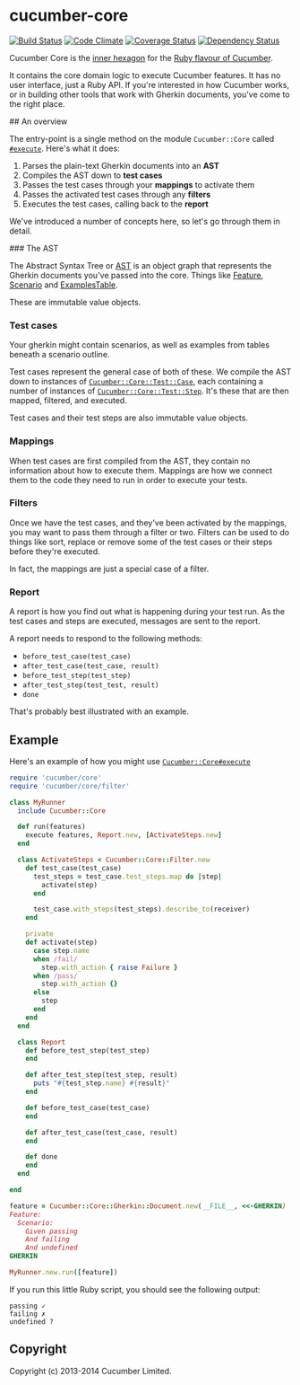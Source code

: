 # cucumber-core

[![Build Status](https://secure.travis-ci.org/cucumber/cucumber-ruby-core.png)](http://travis-ci.org/cucumber/cucumber-ruby-core)
[![Code Climate](https://codeclimate.com/github/cucumber/cucumber-ruby-core.png)](https://codeclimate.com/github/cucumber/cucumber-ruby-core)
[![Coverage Status](https://coveralls.io/repos/cucumber/cucumber-ruby-core/badge.png?branch=master)](https://coveralls.io/r/cucumber/cucumber-ruby-core?branch=master)
[![Dependency Status](https://gemnasium.com/cucumber/cucumber-ruby-core.png)](https://gemnasium.com/cucumber/cucumber-ruby-core)

Cucumber Core is the [inner hexagon](http://alistair.cockburn.us/Hexagonal+architecture) for the [Ruby flavour of Cucumber](https://github.com/cucumber/cucumber).

It contains the core domain logic to execute Cucumber features. It has no user interface, just a Ruby API. If you're interested in how Cucumber works, or in building other tools that work with Gherkin documents, you've come to the right place.

## An overview

The entry-point is a single method on the module `Cucumber::Core` called [`#execute`](http://rubydoc.info/gems/cucumber-core/Cucumber/Core#execute-instance_method). Here's what it does:

1. Parses the plain-text Gherkin documents into an **AST**
2. Compiles the AST down to **test cases**
3. Passes the test cases through your **mappings** to activate them
4. Passes the activated test cases through any **filters**
5. Executes the test cases, calling back to the **report**

We've introduced a number of concepts here, so let's go through them in detail.

### The AST

The Abstract Syntax Tree or [AST](http://rubydoc.info/gems/cucumber-core/Cucumber/Core/Ast) is an object graph that represents the Gherkin documents you've passed into the core. Things like [Feature](http://rubydoc.info/gems/cucumber-core/Cucumber/Core/Ast/Feature), [Scenario](http://rubydoc.info/gems/cucumber-core/Cucumber/Core/Ast/Scenario) and [ExamplesTable](ExamplesTable).

These are immutable value objects.

### Test cases

Your gherkin might contain scenarios, as well as examples from tables beneath a scenario outline.

Test cases represent the general case of both of these. We compile the AST down to instances of [`Cucumber::Core::Test::Case`](http://rubydoc.info/gems/cucumber-core/Cucumber/Core/Test/Case), each containing a number of instances of [`Cucumber::Core::Test::Step`](http://rubydoc.info/gems/cucumber-core/Cucumber/Core/Test/Step). It's these that are then mapped, filtered, and executed.

Test cases and their test steps are also immutable value objects.

### Mappings

When test cases are first compiled from the AST, they contain no information about how to execute them. Mappings are how we connect them to the code they need to run in order to execute your tests.

### Filters

Once we have the test cases, and they've been activated by the mappings, you may want to pass them through a filter or two. Filters can be used to do things like sort, replace or remove some of the test cases or their steps before they're executed.

In fact, the mappings are just a special case of a filter.

### Report

A report is how you find out what is happening during your test run. As the test cases and steps are executed, messages are sent to the report.

A report needs to respond to the following methods:

* `before_test_case(test_case)`
* `after_test_case(test_case, result)`
* `before_test_step(test_step)`
* `after_test_step(test_test, result)`
* `done`

That's probably best illustrated with an example.

## Example

Here's an example of how you might use [`Cucumber::Core#execute`](http://rubydoc.info/gems/cucumber-core/Cucumber/Core#execute-instance_method)

```ruby
require 'cucumber/core'
require 'cucumber/core/filter'

class MyRunner
  include Cucumber::Core

  def run(features)
    execute features, Report.new, [ActivateSteps.new]
  end

  class ActivateSteps < Cucumber::Core::Filter.new
    def test_case(test_case)
      test_steps = test_case.test_steps.map do |step|
        activate(step)
      end

      test_case.with_steps(test_steps).describe_to(receiver)
    end

    private
    def activate(step)
      case step.name
      when /fail/
        step.with_action { raise Failure }
      when /pass/
        step.with_action {}
      else
        step
      end
    end
  end

  class Report
    def before_test_step(test_step)
    end

    def after_test_step(test_step, result)
      puts "#{test_step.name} #{result}"
    end

    def before_test_case(test_case)
    end

    def after_test_case(test_case, result)
    end

    def done
    end
  end

end

feature = Cucumber::Core::Gherkin::Document.new(__FILE__, <<-GHERKIN)
Feature:
  Scenario:
    Given passing
    And failing
    And undefined
GHERKIN

MyRunner.new.run([feature])
```

If you run this little Ruby script, you should see the following output:

```
passing ✓
failing ✗
undefined ?
```

## Copyright

Copyright (c) 2013-2014 Cucumber Limited.
